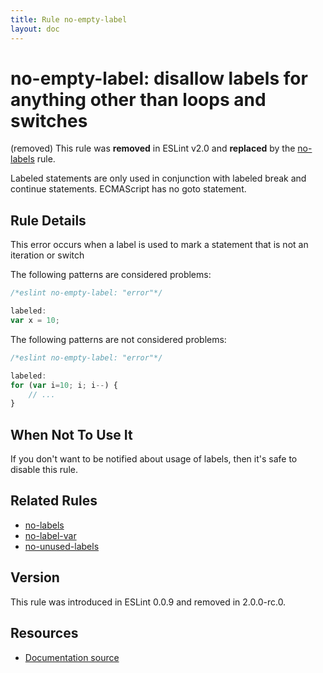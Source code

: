 ```yaml
---
title: Rule no-empty-label
layout: doc
---
```

<!-- Note: No pull requests accepted for this file. See README.md in the root directory for details. -->

# no-empty-label: disallow labels for anything other than loops and switches

(removed) This rule was **removed** in ESLint v2.0 and **replaced** by the [no-labels](no-labels) rule.

Labeled statements are only used in conjunction with labeled break and continue statements. ECMAScript has no goto statement.


## Rule Details

This error occurs when a label is used to mark a statement that is not an iteration or switch

The following patterns are considered problems:

```js
/*eslint no-empty-label: "error"*/

labeled:
var x = 10;
```

The following patterns are not considered problems:

```js
/*eslint no-empty-label: "error"*/

labeled:
for (var i=10; i; i--) {
    // ...
}
```

## When Not To Use It

If you don't want to be notified about usage of labels, then it's safe to disable this rule.

## Related Rules

* [no-labels](./no-labels)
* [no-label-var](./no-label-var)
* [no-unused-labels](./no-unused-labels)

## Version

This rule was introduced in ESLint 0.0.9 and removed in 2.0.0-rc.0.

## Resources

* [Documentation source](https://github.com/eslint/eslint/tree/master/docs/rules/no-empty-label.md)
